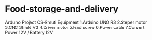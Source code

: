 # Food-storage-and-delivery
Arduino Project CS-Rmuti
Equipment
1.Arduino UNO R3
2.Steper motor
3.CNC Shield V3
4.Driver motor
5.lead screw 
6.Power cable
7.Convert Power 12V / Battery 12V
